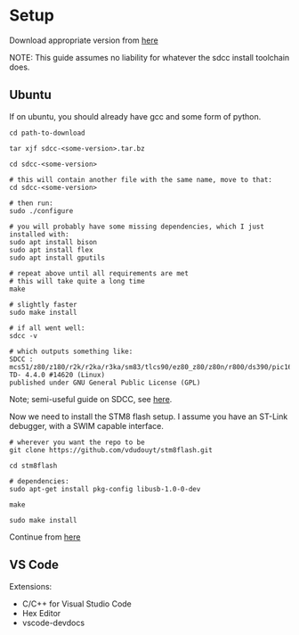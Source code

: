 # Setup

Download appropriate version from [here](https://sourceforge.net/projects/sdcc/)

NOTE: This guide assumes no liability for whatever the sdcc install toolchain does.

## Ubuntu

If on ubuntu, you should already have gcc and some form of python.

```
cd path-to-download

tar xjf sdcc-<some-version>.tar.bz

cd sdcc-<some-version>

# this will contain another file with the same name, move to that:
cd sdcc-<some-version>

# then run:
sudo ./configure

# you will probably have some missing dependencies, which I just installed with:
sudo apt install bison
sudo apt install flex
sudo apt install gputils

# repeat above until all requirements are met
# this will take quite a long time
make

# slightly faster
sudo make install

# if all went well:
sdcc -v

# which outputs something like:
SDCC : mcs51/z80/z180/r2k/r2ka/r3ka/sm83/tlcs90/ez80_z80/z80n/r800/ds390/pic16/pic14/TININative/ds400/hc08/s08/stm8/pdk13/pdk14/pdk15/mos6502/mos65c02 TD- 4.4.0 #14620 (Linux)
published under GNU General Public License (GPL)
```

Note; semi-useful guide on SDCC, see [here](https://martyn.welchs.me.uk/posts/installing-and-using-sdcc-on-linux/).

Now we need to install the STM8 flash setup. I assume you have an ST-Link debugger, with a SWIM capable interface.
```
# wherever you want the repo to be
git clone https://github.com/vdudouyt/stm8flash.git

cd stm8flash

# dependencies:
sudo apt-get install pkg-config libusb-1.0-0-dev

make

sudo make install
```

Continue from [here](https://github.com/hbend1li/stm8_started?tab=readme-ov-file#get-started)


## VS Code

Extensions:

- C/C++ for Visual Studio Code
- Hex Editor
- vscode-devdocs